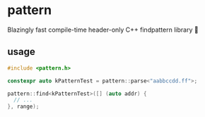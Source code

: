 # pattern

Blazingly fast compile-time header-only C++ findpattern library 🚀

## usage
```cpp
#include <pattern.h>

constexpr auto kPatternTest = pattern::parse<"aabbccdd.ff">;

pattern::find<kPatternTest>([] (auto addr) {
  // ...
}, range);
```
